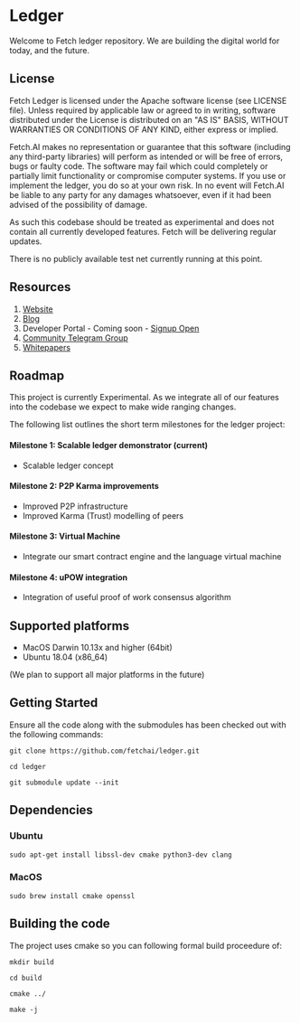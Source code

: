 # Ledger

Welcome to Fetch ledger repository. We are building the digital world for today, and the future.

## License

Fetch Ledger is licensed under the Apache software license (see LICENSE file). Unless required by applicable law or agreed to in writing, software distributed under the License is distributed on an "AS IS" BASIS, WITHOUT WARRANTIES OR CONDITIONS OF ANY KIND, either express or implied.

Fetch.AI makes no representation or guarantee that this software (including any third-party libraries) will perform as intended or will be free of errors, bugs or faulty code. The software may fail which could completely or partially limit functionality or compromise computer systems. If you use or implement the ledger, you do so at your own risk. In no event will Fetch.AI be liable to any party for any damages whatsoever, even if it had been advised of the possibility of damage.

As such this codebase should be treated as experimental and does not contain all currently developed features. Fetch will be delivering regular updates.

There is no publicly available test net currently running at this point.

## Resources

1. [Website](https://fetch.ai/)
2. [Blog](https://fetch.ai/blog)
3. Developer Portal - Coming soon - [Signup Open](https://fetch.ai/#community)
4. [Community Telegram Group](https://t.me/fetchai)
5. [Whitepapers](https://fetch.ai/publications.html)

## Roadmap

This project is currently Experimental. As we integrate all of our features into the codebase we expect to make wide ranging changes.

The following list outlines the short term milestones for the ledger project:

#### Milestone 1: Scalable ledger demonstrator (current)

  * Scalable ledger concept

#### Milestone 2: P2P Karma improvements

  * Improved P2P infrastructure
  * Improved Karma (Trust) modelling of peers

#### Milestone 3: Virtual Machine

  * Integrate our smart contract engine and the language virtual machine

#### Milestone 4: uPOW integration

  * Integration of useful proof of work consensus algorithm

## Supported platforms

* MacOS Darwin 10.13x and higher (64bit)
* Ubuntu 18.04 (x86_64)

(We plan to support all major platforms in the future)

## Getting Started

Ensure all the code along with the submodules has been checked out with the following commands:

    git clone https://github.com/fetchai/ledger.git

    cd ledger

    git submodule update --init

## Dependencies

### Ubuntu

    sudo apt-get install libssl-dev cmake python3-dev clang

### MacOS

    sudo brew install cmake openssl

## Building the code

The project uses cmake so you can following formal build proceedure of:

    mkdir build

    cd build

    cmake ../

    make -j



